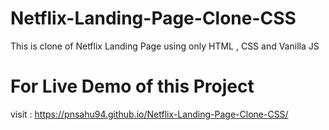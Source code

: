 # Netflix-Landing-Page-Clone-CSS
 This is clone of Netflix Landing Page using only HTML , CSS and Vanilla JS

# For Live Demo of this Project
visit : https://pnsahu94.github.io/Netflix-Landing-Page-Clone-CSS/
